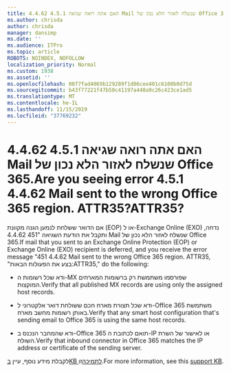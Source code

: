 ```yaml
---
title: האם אתה רואה שגיאה 4.5.1 4.4.62 Mail שנשלח לאזור הלא נכון של Office 365. ATTR35?
ms.author: chrisda
author: chrisda
manager: dansimp
ms.date: ''
ms.audience: ITPro
ms.topic: article
ROBOTS: NOINDEX, NOFOLLOW
localization_priority: Normal
ms.custom: 1938
ms.assetid: ''
ms.openlocfilehash: 08f7fad4069b129289f1d06cee401c6100b0d75d
ms.sourcegitcommit: b43f77221f47b50c41197a448a9c26c423ce1ad5
ms.translationtype: MT
ms.contentlocale: he-IL
ms.lasthandoff: 11/15/2019
ms.locfileid: "37769232"
---
```

# <a name="are-you-seeing-error-451-4462-mail-sent-to-the-wrong-office-365-region-attr35"></a><span data-ttu-id="0e75e-103">האם אתה רואה שגיאה 4.5.1 4.4.62 Mail שנשלח לאזור הלא נכון של Office 365.</span><span class="sxs-lookup"><span data-stu-id="0e75e-103">Are you seeing error 4.5.1 4.4.62 Mail sent to the wrong Office 365 region.</span></span> <span data-ttu-id="0e75e-104">ATTR35?</span><span class="sxs-lookup"><span data-stu-id="0e75e-104">ATTR35?</span></span>

<span data-ttu-id="0e75e-105">אם הדואר ששלחת לנמען הגנה מקוונת (EOP) או ל-Exchange Online (EXO) נדחה, ותקבל את הודעת השגיאה "451 4.4.62 Mail שנשלח לאזור הלא נכון של Office 365.</span><span class="sxs-lookup"><span data-stu-id="0e75e-105">If mail that you sent to an Exchange Online Protection (EOP) or Exchange Online (EXO) recipient is deferred, and you receive the error message "451 4.4.62 Mail sent to the wrong Office 365 region.</span></span> <span data-ttu-id="0e75e-106">ATTR35, "בצע את הפעולות הבאות:</span><span class="sxs-lookup"><span data-stu-id="0e75e-106">ATTR35," do the following:</span></span>

- <span data-ttu-id="0e75e-107">ודא שכל רשומות ה-MX שפורסמו משתמשת רק ברשומות המארחים המוקצות.</span><span class="sxs-lookup"><span data-stu-id="0e75e-107">Verify that all published MX records are using only the assigned host records.</span></span>

- <span data-ttu-id="0e75e-108">ודא שכל תצורת מארח חכם ששולחת דואר אלקטרוני ל-Office 365 משתמשת באותן רשומות מחשב מארח.</span><span class="sxs-lookup"><span data-stu-id="0e75e-108">Verify that any smart host configuration that's sending email to Office 365 is using the same host records.</span></span>

- <span data-ttu-id="0e75e-109">ודא שהמחבר הנכנס ב-Office 365 תואם לכתובת ה-IP או לאישור של השרת השולח.</span><span class="sxs-lookup"><span data-stu-id="0e75e-109">Verify that inbound connector in Office 365 matches the IP address or certificate of the sending server.</span></span>

<span data-ttu-id="0e75e-110">לקבלת מידע נוסף, עיין [בKB לתמיכה](https://support.microsoft.com/help/4057301/attr35-response-code-when-mail-is-sent-to-eop-exo)זו.</span><span class="sxs-lookup"><span data-stu-id="0e75e-110">For more information, see this [support KB](https://support.microsoft.com/help/4057301/attr35-response-code-when-mail-is-sent-to-eop-exo).</span></span>
